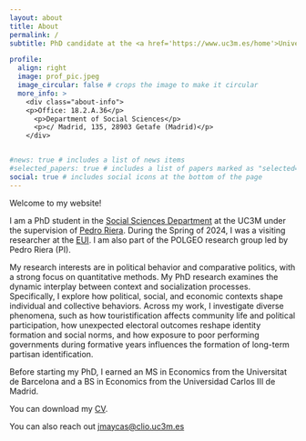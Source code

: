 ```yaml
---
layout: about
title: About
permalink: /
subtitle: PhD candidate at the <a href='https://www.uc3m.es/home'>Universidad Carlos III de Madrid</a>–UC3M

profile:
  align: right
  image: prof_pic.jpeg
  image_circular: false # crops the image to make it circular
  more_info: >
    <div class="about-info">
    <p>Office: 18.2.A.36</p>
      <p>Department of Social Sciences</p>
      <p>c/ Madrid, 135, 28903 Getafe (Madrid)</p>
    </div>


#news: true # includes a list of news items
#selected_papers: true # includes a list of papers marked as "selected={true}"
social: true # includes social icons at the bottom of the page
---
```

Welcome to my website!

I am a PhD student in the [Social Sciences Department](https://www.uc3m.es/social-sciences-department/home) at the UC3M under the supervision of [Pedro Riera](https://pedro-riera.com/). During the Spring of 2024, I was a visiting researcher at the [EUI](https://www.eui.eu/en/home). I am also part of the POLGEO research group led by Pedro Riera (PI).

My research interests are in political behavior and comparative politics, with a strong focus on quantitative methods. My PhD research examines the dynamic interplay between context and socialization processes. Specifically, I explore how political, social, and economic contexts shape individual and collective behaviors. Across my work, I investigate diverse phenomena, such as how touristification affects community life and political participation, how unexpected electoral outcomes reshape identity formation and social norms, and how exposure to poor performing governments during formative years influences the formation of long-term partisan identification.

Before starting my PhD, I earned an MS in Economics from the Universitat de Barcelona and a BS in Economics from the Universidad Carlos III de Madrid. 

You can download my [CV](/assets/pdf/cv_maycas.pdf).

You can also reach out [jmaycas@clio.uc3m.es](mailto:jmaycas@clio.uc3m.es)

